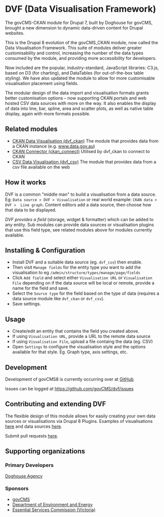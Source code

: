 # DVF (Data Visualisation Framework)

The govCMS-CKAN module for Drupal 7, built by Doghouse for govCMS, brought a new
dimension to dynamic data-driven content for Drupal websites.

This is the Drupal 8 evolution of the govCMS_CKAN module, now called the Data 
Visualisation Framework. This suite of modules deliver greater customisability 
and control, increasing the number of the data types consumed by the module, 
and providing more accessibility for developers.

Now included are the popular, industry-standard, JavaScript libraries: C3.js, 
based on D3 (for charting), and DataTables (for out-of-the-box table styling). 
We have also updated the module to allow for more customisable visualisation 
placement using fields.

The modular design of the data import and visualisation formats grants better 
customisation options – now supporting CKAN portals and web hosted CSV data 
sources with more on the way. It also enables the display of data into line, 
bar, spline, area and scatter plots, as well as native table display, again 
with more formats possible.

## Related modules

* [CKAN Data Visualisation (dvf_ckan)](https://www.drupal.org/project/dvf_ckan) 
  The module that provides data from a CKAN instance (e.g. www.data.gov.au)
* [CKAN Connector (ckan_connect)](https://www.drupal.org/project/ckan_connect)
  Utilised by dvf_ckan to connect to CKAN
* [CSV Data Visualisation (dvf_csv)](https://www.drupal.org/project/dvf_csv) 
  The module that provides data from a csv file available on the web

## How it works

DVF is a common "middle man" to build a visualisation from a data source. Eg: 
`Data source > DVF > Visualisation` or real world example: `CKAN data > DVF > 
Line graph`. Content editors add a data source, then choose how that data to 
be displayed.

*DVF provides a field* (storage, widget & formatter) which can be added to any 
entity. Sub modules can provide data sources or visualisation plugins that use 
this field type, see related modules above for modules currently available.

## Installing & Configuration

* Install DVF and a suitable data source (eg. `dvf_csv`) then enable.
* Then visit `Manage fields` for the entity type you want to add the 
  visualisation to eg `/admin/structure/types/manage/page/fields`
* Click `Add field` and select either `Visualisation URL` or 
  `Visualisation File` depending on if the data source will be local or remote, 
  provide a name for the field and save.
* Select the `Source type` for the field based on the type of data (requires a 
  data source module like `dvf_ckan` or `dvf_csv`).
* Save settings.

## Usage

* Create/edit an entity that contains the field you created above.
* If using `Visualisation URL`, provide a URL to the remote data source
* If using `Visualisation File`, upload a file containg the data (eg. CSV)
* Open `Settings` to configure the visualisation style and the options
  available for that style. Eg. Graph type, axis settings, etc.

## Development 

Development of govCMS8 is currently occurring over at 
[GitHub](https://github.com/govCMS/dvf)

Issues can be logged at https://github.com/govCMS/dvf/issues

## Contributing and extending DVF

The flexible design of this module allows for easily creating your own data 
sources or visualisations via Drupal 8 Plugins. Examples of visualisations 
[here](https://github.com/govCMS/dvf/tree/8.x-1.x/src/Plugin) and data sources 
[here](https://github.com/govCMS/dvf/tree/8.x-1.x/dvf_csv).

Submit pull requests [here](https://github.com/govCMS/dvf/pulls).

## Supporting organizations

### Primary Developers

[Doghouse Agency](http://doghouse.agency)

### Sponsors 

* [govCMS](https://www.govcms.gov.au/)
* [Department of Environment and Energy](http://www.environment.gov.au/)
* [Essential Services Commission (Victoria)](https://www.esc.vic.gov.au/)
